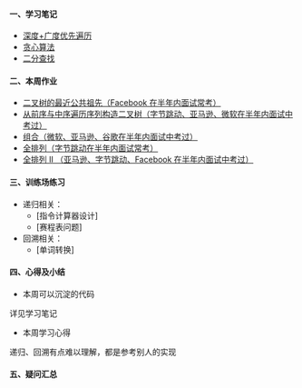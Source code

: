 #### 一、学习笔记
- [深度+广度优先遍历](https://github.com/xiaoboji/algorithm024/tree/main/Week_04/note/dfs_bfs.md)
- [贪心算法](https://github.com/xiaoboji/algorithm024/tree/main/Week_03/note/DivideAndConquer.md)
- [二分查找](https://github.com/xiaoboji/algorithm024/tree/main/Week_03/note/Backtracking.md)
#### 二、本周作业

- [二叉树的最近公共祖先（Facebook 在半年内面试常考）](https://github.com/xiaoboji/j-leetcode/tree/main/java/src/main/java/com/xiaoboji/problems/no_036_236_lowest_common_ancestor_of_a_binary_tree)
- [从前序与中序遍历序列构造二叉树（字节跳动、亚马逊、微软在半年内面试中考过）](https://github.com/xiaoboji/j-leetcode/tree/main/java/src/main/java/com/xiaoboji/problems/no_037_105_onstruct_binary_tree_from_preorder_and_inorder_traversal)
- [组合（微软、亚马逊、谷歌在半年内面试中考过）](https://github.com/xiaoboji/j-leetcode/tree/main/java/src/main/java/com/xiaoboji/problems/no_038_77_combinations)
- [全排列（字节跳动在半年内面试常考）](https://github.com/xiaoboji/j-leetcode/tree/main/java/src/main/java/com/xiaoboji/problems/no_039_46_permutations)
- [全排列 II （亚马逊、字节跳动、Facebook 在半年内面试中考过）](https://github.com/xiaoboji/j-leetcode/tree/main/java/src/main/java/com/xiaoboji/problems/no_040_47_permutations_ii)

#### 三、训练场练习
- 递归相关：
    * [指令计算器设计]
    * [赛程表问题]
- 回溯相关：
    * [单词转换]
#### 四、心得及小结

- 本周可以沉淀的代码

详见学习笔记

- 本周学习心得

递归、回溯有点难以理解，都是参考别人的实现

#### 五、疑问汇总